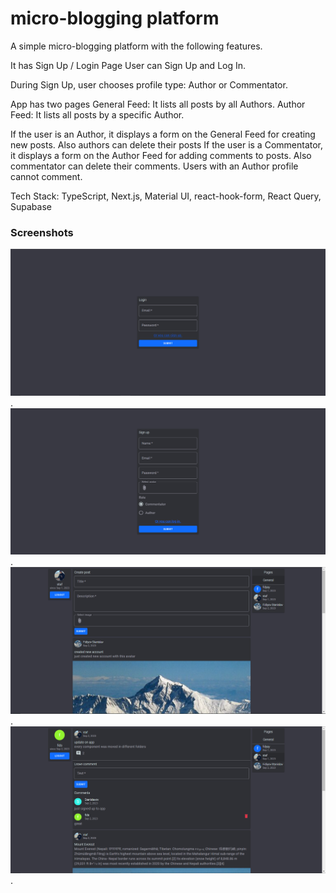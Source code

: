 # micro-blogging platform

A simple micro-blogging platform with the following features.

It has Sign Up / Login Page
User can Sign Up and Log In.

During Sign Up, user chooses profile type: Author or Commentator.

App has two pages
General Feed: It lists all posts by all Authors.
Author Feed: It lists all posts by a specific Author.

If the user is an Author, it displays a form on the General Feed for creating new posts. Also authors can delete their posts
If the user is a Commentator, it displays a form on the Author Feed for adding comments to posts. Also commentator can delete their comments.
Users with an Author profile cannot comment.

Tech Stack:
TypeScript, Next.js, Material UI, react-hook-form, React Query, Supabase

### Screenshots

![login page](/screenshots/login.png "Login page").
![sign up page](/screenshots/sign_up.png "Sign up page").
![general page](/screenshots/general.png "General page").
![author page](/screenshots/author_page.png "Author page").

